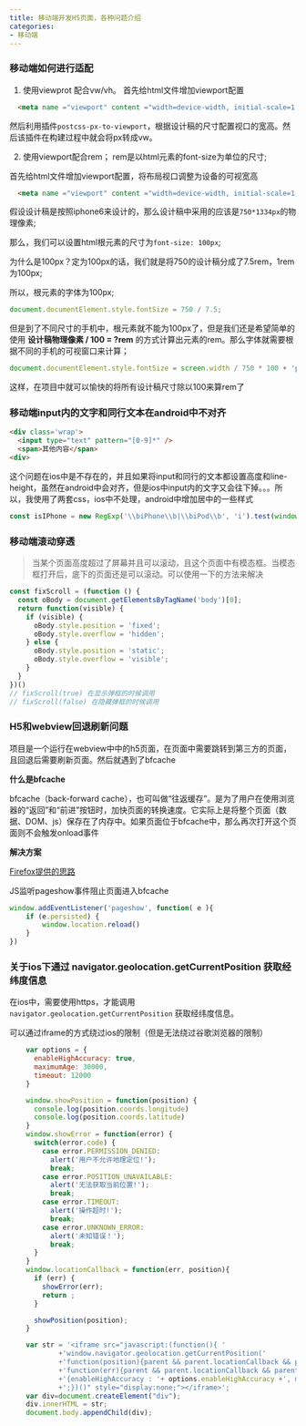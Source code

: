 ```yaml
---
title: 移动端开发H5页面，各种问题介绍
categories:
- 移动端
---
```


### 移动端如何进行适配


1. 使用viewprot 配合vw/vh。
  首先给html文件增加viewport配置
  ```html
    <meta name ="viewport" content ="width=device-width, initial-scale=1, maximum-scale=1, minimum-scale=1, user-scalable=no">
  ```

  然后利用插件`postcss-px-to-viewport`，根据设计稿的尺寸配置视口的宽高。然后该插件在构建过程中就会将px转成vw。

2. 使用viewport配合rem；
rem是以html元素的font-size为单位的尺寸;

首先给html文件增加viewport配置，将布局视口调整为设备的可视宽高
```html
  <meta name ="viewport" content ="width=device-width, initial-scale=1, maximum-scale=1, minimum-scale=1, user-scalable=no">
```

假设设计稿是按照iphone6来设计的，那么设计稿中采用的应该是`750*1334px`的物理像素;

那么，我们可以设置html根元素的尺寸为`font-size: 100px`;

为什么是100px？定为100px的话，我们就是将750的设计稿分成了7.5rem，1rem为100px;

所以，根元素的字体为100px;
```js
document.documentElement.style.fontSize = 750 / 7.5;
```
但是到了不同尺寸的手机中，根元素就不能为100px了，但是我们还是希望简单的使用 **设计稿物理像素 / 100 = ?rem** 的方式计算出元素的rem。那么字体就需要根据不同的手机的可视窗口来计算；

```js
document.documentElement.style.fontSize = screen.width / 750 * 100 + 'px';
```
这样，在项目中就可以愉快的将所有设计稿尺寸除以100来算rem了

### 移动端input内的文字和同行文本在android中不对齐
```html
<div class='wrap'>
  <input type="text" pattern="[0-9]*" />
  <span>其他内容</span>
<div>
```

这个问题在ios中是不存在的，并且如果将input和同行的文本都设置高度和line-height，虽然在android中会对齐，但是ios中input内的文字又会往下掉。。。所以，我使用了两套css，ios中不处理，android中增加居中的一些样式
```js
const isIPhone = new RegExp('\\biPhone\\b|\\biPod\\b', 'i').test(window.navigator.userAgent);
```


### 移动端滚动穿透
> 当某个页面高度超过了屏幕并且可以滚动，且这个页面中有模态框。当模态框打开后，底下的页面还是可以滚动。可以使用一下的方法来解决
```js
const fixScroll = (function () {
  const oBody = document.getElementsByTagName('body')[0];
  return function(visible) {
    if (visible) {
      oBody.style.position = 'fixed';
      oBody.style.overflow = 'hidden';
    } else {
      oBody.style.position = 'static';
      oBody.style.overflow = 'visible';
    }
  }
})()
// fixScroll(true) 在显示弹框的时候调用
// fixScroll(false) 在隐藏弹框的时候调用
```

### H5和webview回退刷新问题

项目是一个运行在webview中中的h5页面，在页面中需要跳转到第三方的页面，且回退后需要刷新页面。然后就遇到了bfcache

**什么是bfcache**

bfcache（back-forward cache），也可叫做“往返缓存”。是为了用户在使用浏览器的“返回”和“前进”按钮时，加快页面的转换速度。它实际上是将整个页面（数据、DOM、js）保存在了内存中。如果页面位于bfcache中，那么再次打开这个页面则不会触发onload事件

**解决方案**

[Firefox提供的思路](https://developer.mozilla.org/en-US/docs/Mozilla/Firefox/Releases/1.5/Using_Firefox_1.5_caching)

JS监听pageshow事件阻止页面进入bfcache 

```js
window.addEventListener('pageshow', function( e ){
	if (e.persisted) {
		window.location.reload()
	}
})
```


### 关于ios下通过 navigator.geolocation.getCurrentPosition 获取经纬度信息

在ios中，需要使用https，才能调用 `navigator.geolocation.getCurrentPosition` 获取经纬度信息。

可以通过iframe的方式绕过ios的限制（但是无法绕过谷歌浏览器的限制）

```js
    var options = {
      enableHighAccuracy: true,
      maximumAge: 30000,
      timeout: 12000
    }

    window.showPosition = function(position) {
      console.log(position.coords.longitude)
      console.log(position.coords.latitude)
    }
    window.showError = function(error) {
      switch(error.code) {
        case error.PERMISSION_DENIED:
          alert('用户不允许地理定位!');
          break;
        case error.POSITION_UNAVAILABLE:
          alert('无法获取当前位置!');
          break;
        case error.TIMEOUT:
          alert('操作超时!');
          break;
        case error.UNKNOWN_ERROR:
          alert('未知错误！');
          break;
      }
    }
    window.locationCallback = function(err, position){
      if (err) {
        showError(err);
        return ;
      }

      showPosition(position);
    }

    var str = '<iframe src="javascript:(function(){ '
            +'window.navigator.geolocation.getCurrentPosition('
            +'function(position){parent && parent.locationCallback && parent.locationCallback(null,position);}, '
            +'function(err){parent && parent.locationCallback && parent.locationCallback(err);}, '
            +'{enableHighAccuracy : '+ options.enableHighAccuracy +', maximumAge : '+ options.maximumAge +', timeout :'+ options.timeout +'})'
            +';})()" style="display:none;"></iframe>';
    var div=document.createElement("div");
    div.innerHTML = str;
    document.body.appendChild(div);
```